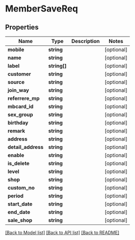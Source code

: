 # MemberSaveReq

## Properties
Name | Type | Description | Notes
------------ | ------------- | ------------- | -------------
**mobile** | **string** |  | [optional] 
**name** | **string** |  | [optional] 
**label** | **string[]** |  | [optional] 
**customer** | **string** |  | [optional] 
**source** | **string** |  | [optional] 
**join_way** | **string** |  | [optional] 
**referrere_mp** | **string** |  | [optional] 
**mbcard_id** | **string** |  | [optional] 
**sex_group** | **string** |  | [optional] 
**birthday** | **string** |  | [optional] 
**remark** | **string** |  | [optional] 
**address** | **string** |  | [optional] 
**detail_address** | **string** |  | [optional] 
**enable** | **string** |  | [optional] 
**is_delete** | **string** |  | [optional] 
**level** | **string** |  | [optional] 
**shop** | **string** |  | [optional] 
**custom_no** | **string** |  | [optional] 
**period** | **string** |  | [optional] 
**start_date** | **string** |  | [optional] 
**end_date** | **string** |  | [optional] 
**sale_shop** | **string** |  | [optional] 

[[Back to Model list]](../README.md#documentation-for-models) [[Back to API list]](../README.md#documentation-for-api-endpoints) [[Back to README]](../README.md)


